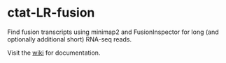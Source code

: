 # ctat-LR-fusion

Find fusion transcripts using minimap2 and FusionInspector for long (and optionally additional short) RNA-seq reads.

Visit the [wiki](https://github.com/TrinityCTAT/CTAT-LR-fusion/wiki) for documentation.

